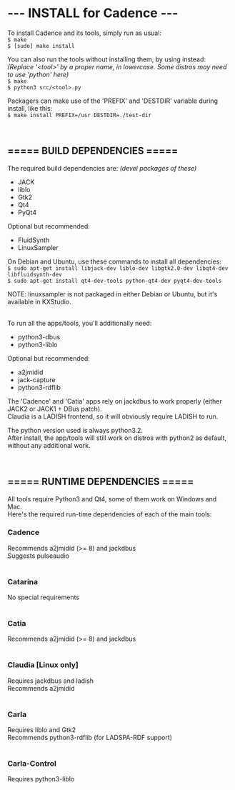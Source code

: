 # ---  INSTALL for Cadence  ---

To install Cadence and its tools, simply run as usual: <br/>
`$ make` <br/>
`$ [sudo] make install`

You can also run the tools without installing them, by using instead: <br/>
<i>(Replace '&lt;tool&gt;' by a proper name, in lowercase. Some distros may need to use 'python' here)</i> <br/>
`$ make` <br/>
`$ python3 src/<tool>.py`

Packagers can make use of the 'PREFIX' and 'DESTDIR' variable during install, like this: <br/>
`$ make install PREFIX=/usr DESTDIR=./test-dir`

<br/>

===== BUILD DEPENDENCIES =====
--------------------------------
The required build dependencies are: <i>(devel packages of these)</i>

 - JACK
 - liblo
 - Gtk2
 - Qt4
 - PyQt4

Optional but recommended:

 - FluidSynth
 - LinuxSampler

On Debian and Ubuntu, use these commands to install all dependencies: <br/>
`$ sudo apt-get install libjack-dev liblo-dev libgtk2.0-dev libqt4-dev libfluidsynth-dev` <br/>
`$ sudo apt-get install qt4-dev-tools python-qt4-dev pyqt4-dev-tools`

NOTE: linuxsampler is not packaged in either Debian or Ubuntu, but it's available in KXStudio. <br/>
<br/>

To run all the apps/tools, you'll additionally need:

 - python3-dbus
 - python3-liblo

Optional but recommended:

 - a2jmidid
 - jack-capture
 - python3-rdflib

The 'Cadence' and 'Catia' apps rely on jackdbus to work properly (either JACK2 or JACK1 + DBus patch). <br/>
Claudia is a LADISH frontend, so it will obviously require LADISH to run.

The python version used is always python3.2. <br/>
After install, the app/tools will still work on distros with python2 as default, without any additional work.

<br/>

===== RUNTIME DEPENDENCIES =====
----------------------------------
All tools require Python3 and Qt4, some of them work on Windows and Mac. <br/>
Here's the required run-time dependencies of each of the main tools:

### Cadence
Recommends a2jmidid (>= 8) and jackdbus <br/>
Suggests pulseaudio <br/>
<br/>

### Catarina
No special requirements <br/>
<br/>

### Catia
Recommends a2jmidid (>= 8) and jackdbus <br/>
<br/>

### Claudia [Linux only] <br/>
Requires jackdbus and ladish <br/>
Recommends a2jmidid <br/>
<br/>

### Carla
Requires liblo and Gtk2 <br/>
Recommends python3-rdflib (for LADSPA-RDF support) <br/>
<br/>

### Carla-Control
Requires python3-liblo <br/>
<br/>
